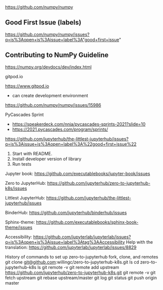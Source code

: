 

https://github.com/numpy/numpy

## Good First Issue (labels)
https://github.com/numpy/numpy/issues?q=is%3Aopen+is%3Aissue+label%3A"good+first+issue"

## Contributing to NumPy Guideline
https://numpy.org/devdocs/dev/index.html

gitpod.io

https://www.gitpod.io
- can create development environment


https://github.com/numpy/numpy/issues/15986


PyCascades Sprint
- https://speakerdeck.com/nnja/pycascades-sprints-2021?slide=10
- https://2021.pycascades.com/program/sprints/

https://github.com/jupyterhub/the-littlest-jupyterhub/issues?q=is%3Aissue+is%3Aopen+label%3A%22good+first+issue%22

1.  Start with README.
2.  Install developer version of library
3.  Run tests



Jupyter book: https://github.com/executablebooks/jupyter-book/issues

Zero to JupyterHub: https://github.com/jupyterhub/zero-to-jupyterhub-k8s/issues

Littlest JupyterHub: https://github.com/jupyterhub/the-littlest-jupyterhub/issues

BinderHub: https://github.com/jupyterhub/binderhub/issues

Sphinx-theme: https://github.com/executablebooks/sphinx-book-theme/issues

Accessibility: https://github.com/jupyterlab/jupyterlab/issues?q=is%3Aopen+is%3Aissue+label%3Atag%3AAccessibility
Help with the translation: https://github.com/jupyterlab/jupyterlab/issues/8829 



History of commands to set up zero-to-jupyterhub fork, clone, and remotes
git clone git@github.com:willingc/zero-to-jupyterhub-k8s.git
ls
cd zero-to-jupyterhub-k8s
ls
git remote -v
git remote add upstream https://github.com/jupyterhub/zero-to-jupyterhub-k8s.git
git remote -v
git fetch upstream
git rebase upstream/master
git log
git status
git push origin master

